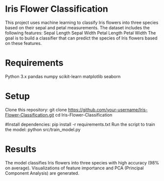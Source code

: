 # Iris Flower Classification
This project uses machine learning to classify Iris flowers into three species based on their sepal and petal measurements. The dataset includes the following features:
Sepal Length
Sepal Width
Petal Length
Petal Width
The goal is to build a classifier that can predict the species of Iris flowers based on these features.

# Requirements
Python 3.x
pandas
numpy
scikit-learn
matplotlib
seaborn

# Setup
Clone this repository:
git clone https://github.com/your-username/Iris-Flower-Classification.git
cd Iris-Flower-Classification

#Install dependencies:
pip install -r requirements.txt
Run the script to train the model:
python src/train_model.py

# Results
The model classifies Iris flowers into three species with high accuracy (98% on average).
Visualizations of feature importance and PCA (Principal Component Analysis) are generated.
